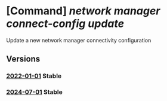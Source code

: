 # [Command] _network manager connect-config update_

Update a new network manager connectivity configuration

## Versions

### [2022-01-01](/Resources/mgmt-plane/L3N1YnNjcmlwdGlvbnMve30vcmVzb3VyY2Vncm91cHMve30vcHJvdmlkZXJzL21pY3Jvc29mdC5uZXR3b3JrL25ldHdvcmttYW5hZ2Vycy97fS9jb25uZWN0aXZpdHljb25maWd1cmF0aW9ucy97fQ==/2022-01-01.xml) **Stable**

<!-- mgmt-plane /subscriptions/{}/resourcegroups/{}/providers/microsoft.network/networkmanagers/{}/connectivityconfigurations/{} 2022-01-01 -->

### [2024-07-01](/Resources/mgmt-plane/L3N1YnNjcmlwdGlvbnMve30vcmVzb3VyY2Vncm91cHMve30vcHJvdmlkZXJzL21pY3Jvc29mdC5uZXR3b3JrL25ldHdvcmttYW5hZ2Vycy97fS9jb25uZWN0aXZpdHljb25maWd1cmF0aW9ucy97fQ==/2024-07-01.xml) **Stable**

<!-- mgmt-plane /subscriptions/{}/resourcegroups/{}/providers/microsoft.network/networkmanagers/{}/connectivityconfigurations/{} 2024-07-01 -->
